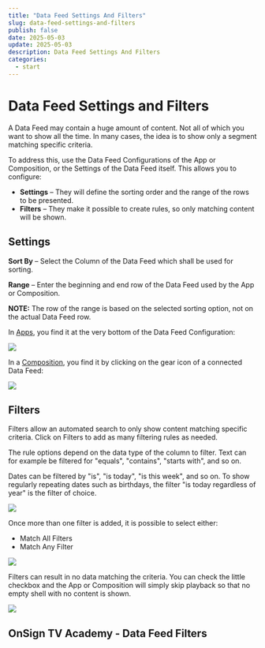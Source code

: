 ```yaml
---
title: "Data Feed Settings And Filters"
slug: data-feed-settings-and-filters
publish: false
date: 2025-05-03
update: 2025-05-03
description: Data Feed Settings And Filters
categories:
  - start
---
```


Data Feed Settings and Filters
==============================

A Data Feed may contain a huge amount of content. Not all of which you want to show all the time. In many cases, the idea is to show only a segment matching specific criteria.

To address this, use the Data Feed Configurations of the App or Composition, or the Settings of the Data Feed itself. This allows you to configure:

* **Settings** – They will define the sorting order and the range of the rows to be presented.
* **Filters** – They make it possible to create rules, so only matching content will be shown.

Settings
--------

**Sort By** – Select the Column of the Data Feed which shall be used for sorting.

**Range** – Enter the beginning and end row of the Data Feed used by the App or Composition.

**NOTE:** The row of the range is based on the selected sorting option, not on the actual Data Feed row.

In [Apps](/data-feeds/using-apps-to-display-a-data-feed), you find it at the very bottom of the Data Feed Configuration:

![](https://static.helpjuice.com/helpjuice_production/uploads/upload/image/23821/direct/1731681198353/data-feed-settings-and-filters_1.png)

In a [Composition](/media/using-dynamic-composition), you find it by clicking on the gear icon of a connected Data Feed:

![](https://static.helpjuice.com/helpjuice_production/uploads/upload/image/23821/direct/1741721771699/image.png)

Filters
-------

Filters allow an automated search to only show content matching specific criteria. Click on Filters to add as many filtering rules as needed.

The rule options depend on the data type of the column to filter. Text can for example be filtered for "equals", "contains", "starts with", and so on.

Dates can be filtered by "is", "is today", "is this week", and so on. To show regularly repeating dates such as birthdays, the filter "is today regardless of year" is the filter of choice.

![](https://static.helpjuice.com/helpjuice_production/uploads/upload/image/23821/direct/1731681261970/data-feed-settings-and-filters_4.png)

Once more than one filter is added, it is possible to select either:

* Match All Filters
* Match Any Filter

![](https://static.helpjuice.com/helpjuice_production/uploads/upload/image/23821/direct/1731681334385/data-feed-settings-and-filters_6.png)

Filters can result in no data matching the criteria. You can check the little checkbox and the App or Composition will simply skip playback so that no empty shell with no content is shown.

![](https://static.helpjuice.com/helpjuice_production/uploads/upload/image/23821/direct/1731681322155/data-feed-settings-and-filters_6.png)

OnSign TV Academy - Data Feed Filters
-------------------------------------
